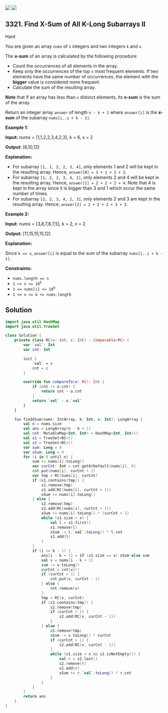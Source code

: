 [![](https://img.shields.io/github/stars/javadev/LeetCode-in-Kotlin?label=Stars&style=flat-square)](https://github.com/javadev/LeetCode-in-Kotlin)
[![](https://img.shields.io/github/forks/javadev/LeetCode-in-Kotlin?label=Fork%20me%20on%20GitHub%20&style=flat-square)](https://github.com/javadev/LeetCode-in-Kotlin/fork)

## 3321\. Find X-Sum of All K-Long Subarrays II

Hard

You are given an array `nums` of `n` integers and two integers `k` and `x`.

The **x-sum** of an array is calculated by the following procedure:

*   Count the occurrences of all elements in the array.
*   Keep only the occurrences of the top `x` most frequent elements. If two elements have the same number of occurrences, the element with the **bigger** value is considered more frequent.
*   Calculate the sum of the resulting array.

**Note** that if an array has less than `x` distinct elements, its **x-sum** is the sum of the array.

Return an integer array `answer` of length `n - k + 1` where `answer[i]` is the **x-sum** of the subarray `nums[i..i + k - 1]`.

**Example 1:**

**Input:** nums = [1,1,2,2,3,4,2,3], k = 6, x = 2

**Output:** [6,10,12]

**Explanation:**

*   For subarray `[1, 1, 2, 2, 3, 4]`, only elements 1 and 2 will be kept in the resulting array. Hence, `answer[0] = 1 + 1 + 2 + 2`.
*   For subarray `[1, 2, 2, 3, 4, 2]`, only elements 2 and 4 will be kept in the resulting array. Hence, `answer[1] = 2 + 2 + 2 + 4`. Note that 4 is kept in the array since it is bigger than 3 and 1 which occur the same number of times.
*   For subarray `[2, 2, 3, 4, 2, 3]`, only elements 2 and 3 are kept in the resulting array. Hence, `answer[2] = 2 + 2 + 2 + 3 + 3`.

**Example 2:**

**Input:** nums = [3,8,7,8,7,5], k = 2, x = 2

**Output:** [11,15,15,15,12]

**Explanation:**

Since `k == x`, `answer[i]` is equal to the sum of the subarray `nums[i..i + k - 1]`.

**Constraints:**

*   `nums.length == n`
*   <code>1 <= n <= 10<sup>5</sup></code>
*   <code>1 <= nums[i] <= 10<sup>9</sup></code>
*   `1 <= x <= k <= nums.length`

## Solution

```kotlin
import java.util.HashMap
import java.util.TreeSet

class Solution {
    private class RC(v: Int, c: Int) : Comparable<RC> {
        var `val`: Int
        var cnt: Int

        init {
            `val` = v
            cnt = c
        }

        override fun compareTo(o: RC): Int {
            if (cnt != o.cnt) {
                return cnt - o.cnt
            }
            return `val` - o.`val`
        }
    }

    fun findXSum(nums: IntArray, k: Int, x: Int): LongArray {
        val n = nums.size
        val ans = LongArray(n - k + 1)
        val cnt: MutableMap<Int, Int> = HashMap<Int, Int>()
        val s1 = TreeSet<RC>()
        val s2 = TreeSet<RC>()
        var sum: Long = 0
        var xSum: Long = 0
        for (i in 0 until n) {
            sum += nums[i].toLong()
            var curCnt: Int = cnt.getOrDefault(nums[i], 0)
            cnt.put(nums[i], curCnt + 1)
            var tmp = RC(nums[i], curCnt)
            if (s1.contains(tmp)) {
                s1.remove(tmp)
                s1.add(RC(nums[i], curCnt + 1))
                xSum += nums[i].toLong()
            } else {
                s2.remove(tmp)
                s1.add(RC(nums[i], curCnt + 1))
                xSum += nums[i].toLong() * (curCnt + 1)
                while (s1.size > x) {
                    val l = s1.first()
                    s1.remove(l)
                    xSum -= l.`val`.toLong() * l.cnt
                    s2.add(l)
                }
            }
            if (i >= k - 1) {
                ans[i - k + 1] = if (s1.size == x) xSum else sum
                val v = nums[i - k + 1]
                sum -= v.toLong()
                curCnt = cnt[v]!!
                if (curCnt > 1) {
                    cnt.put(v, curCnt - 1)
                } else {
                    cnt.remove(v)
                }
                tmp = RC(v, curCnt)
                if (s2.contains(tmp)) {
                    s2.remove(tmp)
                    if (curCnt > 1) {
                        s2.add(RC(v, curCnt - 1))
                    }
                } else {
                    s1.remove(tmp)
                    xSum -= v.toLong() * curCnt
                    if (curCnt > 1) {
                        s2.add(RC(v, curCnt - 1))
                    }
                    while (s1.size < x && s2.isNotEmpty()) {
                        val r = s2.last()
                        s2.remove(r)
                        s1.add(r)
                        xSum += r.`val`.toLong() * r.cnt
                    }
                }
            }
        }
        return ans
    }
}
```